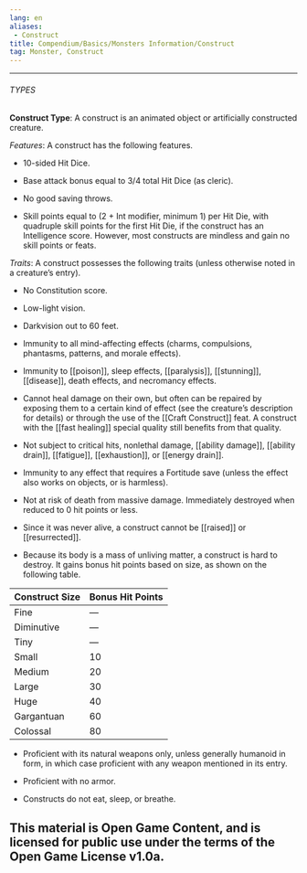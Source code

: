 ```yaml
---
lang: en
aliases:
 - Construct
title: Compendium/Basics/Monsters Information/Construct
tag: Monster, Construct
---
```


---

###### TYPES

**Construct Type**: A construct is an animated object or artificially constructed creature.

_Features_: A construct has the following features.

- 10-sided Hit Dice.
    
- Base attack bonus equal to 3/4 total Hit Dice (as cleric).
    
- No good saving throws.
    
- Skill points equal to (2 + Int modifier, minimum 1) per Hit Die, with quadruple skill points for the first Hit Die, if the construct has an Intelligence score. However, most constructs are mindless and gain no skill points or feats.
    

_Traits_: A construct possesses the following traits (unless otherwise noted in a creature’s entry).

- No Constitution score.
    
- Low-light vision.
    
- Darkvision out to 60 feet.
    
- Immunity to all mind-affecting effects (charms, compulsions, phantasms, patterns, and morale effects).
    
- Immunity to [[poison]], sleep effects, [[paralysis]], [[stunning]], [[disease]], death effects, and necromancy effects.
    
- Cannot heal damage on their own, but often can be repaired by exposing them to a certain kind of effect (see the creature’s description for details) or through the use of the [[Craft Construct]] feat. A construct with the [[fast healing]] special quality still benefits from that quality.
    
- Not subject to critical hits, nonlethal damage, [[ability damage]], [[ability drain]], [[fatigue]], [[exhaustion]], or [[energy drain]].
    
- Immunity to any effect that requires a Fortitude save (unless the effect also works on objects, or is harmless).
    
- Not at risk of death from massive damage. Immediately destroyed when reduced to 0 hit points or less.
    
- Since it was never alive, a construct cannot be [[raised]] or [[resurrected]].
    
- Because its body is a mass of unliving matter, a construct is hard to destroy. It gains bonus hit points based on size, as shown on the following table.
    

|Construct Size|Bonus Hit Points|
|---|---|
|Fine|—|
|Diminutive|—|
|Tiny|—|
|Small|10|
|Medium|20|
|Large|30|
|Huge|40|
|Gargantuan|60|
|Colossal|80|

- Proficient with its natural weapons only, unless generally humanoid in form, in which case proficient with any weapon mentioned in its entry.
    
- Proficient with no armor.
    
- Constructs do not eat, sleep, or breathe.
    

  
This material is Open Game Content, and is licensed for public use under the terms of the Open Game License v1.0a.
---